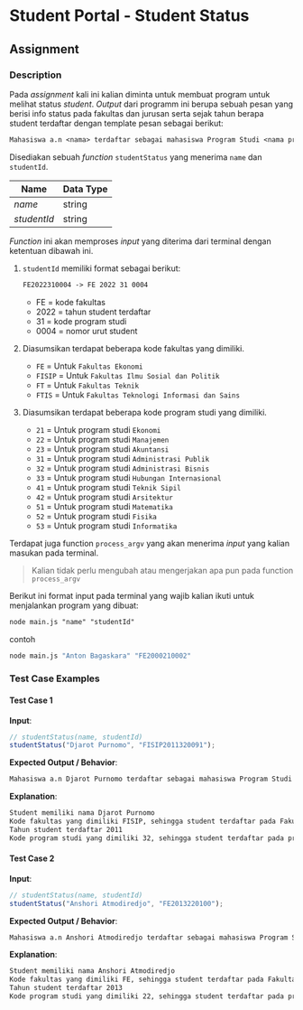 # Student Portal - Student Status

## Assignment

### Description

Pada _assignment_ kali ini kalian diminta untuk membuat program untuk melihat status _student_. _Output_ dari programm ini berupa sebuah pesan yang berisi info status pada fakultas dan jurusan serta sejak tahun berapa student terdaftar dengan template pesan sebagai berikut:

```txt
Mahasiswa a.n <nama> terdaftar sebagai mahasiswa Program Studi <nama prodi> pada <nama fakultas> sejak tahun <tahun terdaftar>.
```

Disediakan sebuah _function_ `studentStatus` yang menerima `name` dan `studentId`.

| Name        | Data Type |
| ----------- | --------- |
| _name_      | string    |
| _studentId_ | string    |

_Function_ ini akan memproses _input_ yang diterima dari terminal dengan ketentuan dibawah ini.

1. `studentId` memiliki format sebagai berikut:

    ```txt
    FE2022310004 -> FE 2022 31 0004
    ```

    - FE = kode fakultas
    - 2022 = tahun student terdaftar
    - 31 = kode program studi
    - 0004 = nomor urut student

2. Diasumsikan terdapat beberapa kode fakultas yang dimiliki.

    - `FE` = Untuk `Fakultas Ekonomi`
    - `FISIP` = Untuk `Fakultas Ilmu Sosial dan Politik`
    - `FT` = Untuk `Fakultas Teknik`
    - `FTIS` = Untuk `Fakultas Teknologi Informasi dan Sains`

3. Diasumsikan terdapat beberapa kode program studi yang dimiliki.

    - `21` = Untuk program studi `Ekonomi`
    - `22` = Untuk program studi `Manajemen`
    - `23` = Untuk program studi `Akuntansi`
    - `31` = Untuk program studi `Administrasi Publik`
    - `32` = Untuk program studi `Administrasi Bisnis`
    - `33` = Untuk program studi `Hubungan Internasional`
    - `41` = Untuk program studi `Teknik Sipil`
    - `42` = Untuk program studi `Arsitektur`
    - `51` = Untuk program studi `Matematika`
    - `52` = Untuk program studi `Fisika`
    - `53` = Untuk program studi `Informatika`

Terdapat juga function `process_argv` yang akan menerima _input_ yang kalian masukan pada terminal.

> Kalian tidak perlu mengubah atau mengerjakan apa pun pada function `process_argv`

Berikut ini format input pada terminal yang wajib kalian ikuti untuk menjalankan program yang dibuat:

```txt
node main.js "name" "studentId"
```

contoh

```bash
node main.js "Anton Bagaskara" "FE2000210002"
```

### Test Case Examples

#### Test Case 1

**Input**:

```js
// studentStatus(name, studentId)
studentStatus("Djarot Purnomo", "FISIP2011320091");
```

**Expected Output / Behavior**:

```txt
Mahasiswa a.n Djarot Purnomo terdaftar sebagai mahasiswa Program Studi Administrasi Bisnis pada Fakultas Ilmu Sosial dan Politik sejak tahun 2011.
```

**Explanation**:

```txt
Student memiliki nama Djarot Purnomo
Kode fakultas yang dimiliki FISIP, sehingga student terdaftar pada Fakultas Ilmu Sosial dan Politik
Tahun student terdaftar 2011
Kode program studi yang dimiliki 32, sehingga student terdaftar pada program studi Administrasi Bisnis
```

#### Test Case 2

**Input**:

```js
// studentStatus(name, studentId)
studentStatus("Anshori Atmodiredjo", "FE2013220100");
```

**Expected Output / Behavior**:

```txt
Mahasiswa a.n Anshori Atmodiredjo terdaftar sebagai mahasiswa Program Studi Manajemen pada Fakultas Ekonomi sejak tahun 2013.
```

**Explanation**:

```txt
Student memiliki nama Anshori Atmodiredjo
Kode fakultas yang dimiliki FE, sehingga student terdaftar pada Fakultas Ekonomi
Tahun student terdaftar 2013
Kode program studi yang dimiliki 22, sehingga student terdaftar pada program studi Manajemen
```
